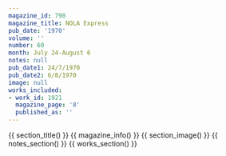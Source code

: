 ```yaml
---
magazine_id: 790
magazine_title: NOLA Express
pub_date: '1970'
volume: ''
number: 60
month: July 24-August 6
notes: null
pub_date1: 24/7/1970
pub_date2: 6/8/1970
image: null
works_included:
- work_id: 1921
  magazine_page: '8'
  published_as: ''
---
```


{{ section_title() }}
{{ magazine_info() }}
{{ section_image() }}
{{ notes_section() }}
{{ works_section() }}
